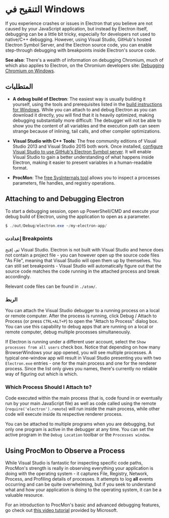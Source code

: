 # التنقيح في Windows

If you experience crashes or issues in Electron that you believe are not caused by your JavaScript application, but instead by Electron itself, debugging can be a little bit tricky, especially for developers not used to native/C++ debugging. However, using Visual Studio, GitHub's hosted Electron Symbol Server, and the Electron source code, you can enable step-through debugging with breakpoints inside Electron's source code.

**See also**: There's a wealth of information on debugging Chromium, much of which also applies to Electron, on the Chromium developers site: [Debugging Chromium on Windows](https://www.chromium.org/developers/how-tos/debugging-on-windows).

## المتطلبات

* **A debug build of Electron**: The easiest way is usually building it yourself, using the tools and prerequisites listed in the [build instructions for Windows](build-instructions-windows.md). While you can attach to and debug Electron as you can download it directly, you will find that it is heavily optimized, making debugging substantially more difficult: The debugger will not be able to show you the content of all variables and the execution path can seem strange because of inlining, tail calls, and other compiler optimizations.

* **Visual Studio with C++ Tools**: The free community editions of Visual Studio 2013 and Visual Studio 2015 both work. Once installed, [configure Visual Studio to use GitHub's Electron Symbol server](setting-up-symbol-server.md). It will enable Visual Studio to gain a better understanding of what happens inside Electron, making it easier to present variables in a human-readable format.

* **ProcMon**: The [free SysInternals tool][sys-internals] allows you to inspect a processes parameters, file handles, and registry operations.

## Attaching to and Debugging Electron

To start a debugging session, open up PowerShell/CMD and execute your debug build of Electron, using the application to open as a parameter.

```powershell
$ ./out/Debug/electron.exe ~/my-electron-app/
```

### إعدادت Breakpoints

ثم، إفتح Visual Studio. Electron is not built with Visual Studio and hence does not contain a project file - you can however open up the source code files "As File", meaning that Visual Studio will open them up by themselves. You can still set breakpoints - Visual Studio will automatically figure out that the source code matches the code running in the attached process and break accordingly.

Relevant code files can be found in `./atom/`.

### الربط

You can attach the Visual Studio debugger to a running process on a local or remote computer. After the process is running, click Debug / Attach to Process (or press `CTRL+ALT+P`) to open the "Attach to Process" dialog box. You can use this capability to debug apps that are running on a local or remote computer, debug multiple processes simultaneously.

If Electron is running under a different user account, select the `Show processes from all users` check box. Notice that depending on how many BrowserWindows your app opened, you will see multiple processes. A typical one-window app will result in Visual Studio presenting you with two `Electron.exe` entries - one for the main process and one for the renderer process. Since the list only gives you names, there's currently no reliable way of figuring out which is which.

### Which Process Should I Attach to?

Code executed within the main process (that is, code found in or eventually run by your main JavaScript file) as well as code called using the remote (`require('electron').remote`) will run inside the main process, while other code will execute inside its respective renderer process.

You can be attached to multiple programs when you are debugging, but only one program is active in the debugger at any time. You can set the active program in the `Debug Location` toolbar or the `Processes window`.

## Using ProcMon to Observe a Process

While Visual Studio is fantastic for inspecting specific code paths, ProcMon's strength is really in observing everything your application is doing with the operating system - it captures File, Registry, Network, Process, and Profiling details of processes. It attempts to log **all** events occurring and can be quite overwhelming, but if you seek to understand what and how your application is doing to the operating system, it can be a valuable resource.

For an introduction to ProcMon's basic and advanced debugging features, go check out [this video tutorial][procmon-instructions] provided by Microsoft.

[sys-internals]: https://technet.microsoft.com/en-us/sysinternals/processmonitor.aspx
[procmon-instructions]: https://channel9.msdn.com/shows/defrag-tools/defrag-tools-4-process-monitor
